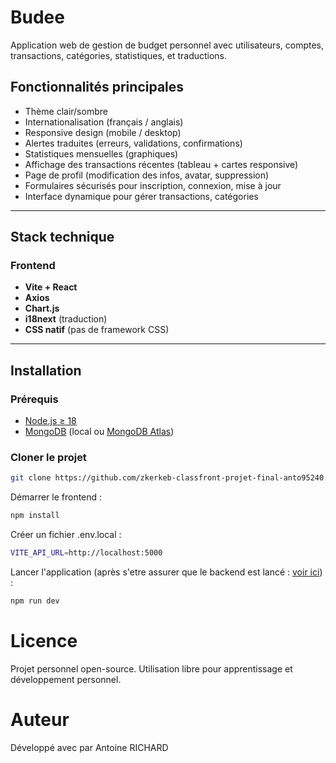 
# Budee

Application web de gestion de budget personnel avec utilisateurs, comptes, transactions, catégories, statistiques, et traductions.

## Fonctionnalités principales

- Thème clair/sombre
- Internationalisation (français / anglais)
- Responsive design (mobile / desktop)
- Alertes traduites (erreurs, validations, confirmations)
- Statistiques mensuelles (graphiques)
- Affichage des transactions récentes (tableau + cartes responsive)
- Page de profil (modification des infos, avatar, suppression)
- Formulaires sécurisés pour inscription, connexion, mise à jour
- Interface dynamique pour gérer transactions, catégories

---

## Stack technique

### Frontend

- **Vite + React**
- **Axios**
- **Chart.js**
- **i18next** (traduction)
- **CSS natif** (pas de framework CSS)

---

## Installation

### Prérequis

- [Node.js ≥ 18](https://nodejs.org/)
- [MongoDB](https://www.mongodb.com/try/download/community) (local ou [MongoDB Atlas](https://www.mongodb.com/cloud/atlas))

### Cloner le projet

```bash
git clone https://github.com/zkerkeb-classfront-projet-final-anto95240.git
```

Démarrer le frontend :

```bash
npm install
```

Créer un fichier .env.local :
```bash
VITE_API_URL=http://localhost:5000
```

Lancer l'application (après s'etre assurer que le backend est lancé : [voir ici](https://github.com/zkerkeb-class/projet-final-back-anto95240/tree/main)) :
```bash
npm run dev
```

# Licence
Projet personnel open-source. Utilisation libre pour apprentissage et développement personnel.

# Auteur
Développé avec par Antoine RICHARD


